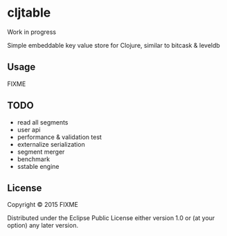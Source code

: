 # cljtable

Work in progress

Simple embeddable key value store for Clojure, similar to bitcask & leveldb


## Usage

FIXME

## TODO

- read all segments
- user api
- performance & validation test
- externalize serialization
- segment merger
- benchmark
- sstable engine

## License

Copyright © 2015 FIXME

Distributed under the Eclipse Public License either version 1.0 or (at
your option) any later version.
